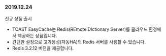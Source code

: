 ### 2019.12.24

신규 상품 출시
* TOAST EasyCache는 Redis(REmote DIctionary Server)를 클라우드 환경에서 제공하는 상품입니다.
* 간단한 설정으로 고가용성(자동HA)의 Redis 서버를 사용할 수 있습니다.
* Redis 3.2.12 버전을 제공합니다.
